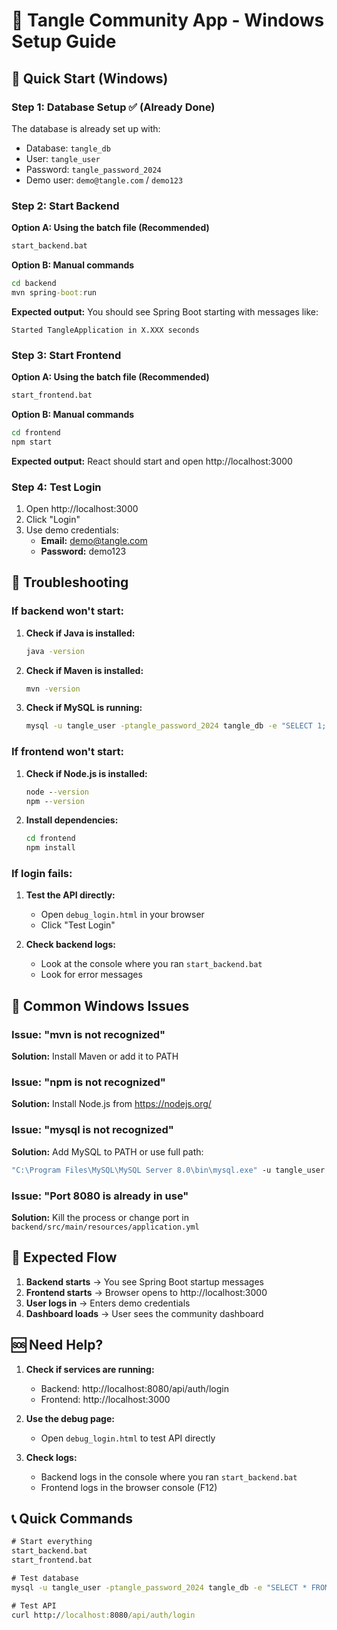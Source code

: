 # 🧱 Tangle Community App - Windows Setup Guide

## 🚀 Quick Start (Windows)

### Step 1: Database Setup ✅ (Already Done)
The database is already set up with:
- Database: `tangle_db`
- User: `tangle_user`
- Password: `tangle_password_2024`
- Demo user: `demo@tangle.com` / `demo123`

### Step 2: Start Backend
**Option A: Using the batch file (Recommended)**
```cmd
start_backend.bat
```

**Option B: Manual commands**
```cmd
cd backend
mvn spring-boot:run
```

**Expected output:** You should see Spring Boot starting with messages like:
```
Started TangleApplication in X.XXX seconds
```

### Step 3: Start Frontend
**Option A: Using the batch file (Recommended)**
```cmd
start_frontend.bat
```

**Option B: Manual commands**
```cmd
cd frontend
npm start
```

**Expected output:** React should start and open http://localhost:3000

### Step 4: Test Login
1. Open http://localhost:3000
2. Click "Login"
3. Use demo credentials:
   - **Email:** demo@tangle.com
   - **Password:** demo123

## 🔧 Troubleshooting

### If backend won't start:
1. **Check if Java is installed:**
   ```cmd
   java -version
   ```

2. **Check if Maven is installed:**
   ```cmd
   mvn -version
   ```

3. **Check if MySQL is running:**
   ```cmd
   mysql -u tangle_user -ptangle_password_2024 tangle_db -e "SELECT 1;"
   ```

### If frontend won't start:
1. **Check if Node.js is installed:**
   ```cmd
   node --version
   npm --version
   ```

2. **Install dependencies:**
   ```cmd
   cd frontend
   npm install
   ```

### If login fails:
1. **Test the API directly:**
   - Open `debug_login.html` in your browser
   - Click "Test Login"

2. **Check backend logs:**
   - Look at the console where you ran `start_backend.bat`
   - Look for error messages

## 📝 Common Windows Issues

### Issue: "mvn is not recognized"
**Solution:** Install Maven or add it to PATH

### Issue: "npm is not recognized"
**Solution:** Install Node.js from https://nodejs.org/

### Issue: "mysql is not recognized"
**Solution:** Add MySQL to PATH or use full path:
```cmd
"C:\Program Files\MySQL\MySQL Server 8.0\bin\mysql.exe" -u tangle_user -ptangle_password_2024 tangle_db
```

### Issue: "Port 8080 is already in use"
**Solution:** Kill the process or change port in `backend/src/main/resources/application.yml`

## 🎯 Expected Flow

1. **Backend starts** → You see Spring Boot startup messages
2. **Frontend starts** → Browser opens to http://localhost:3000
3. **User logs in** → Enters demo credentials
4. **Dashboard loads** → User sees the community dashboard

## 🆘 Need Help?

1. **Check if services are running:**
   - Backend: http://localhost:8080/api/auth/login
   - Frontend: http://localhost:3000

2. **Use the debug page:**
   - Open `debug_login.html` to test API directly

3. **Check logs:**
   - Backend logs in the console where you ran `start_backend.bat`
   - Frontend logs in the browser console (F12)

## 📞 Quick Commands

```cmd
# Start everything
start_backend.bat
start_frontend.bat

# Test database
mysql -u tangle_user -ptangle_password_2024 tangle_db -e "SELECT * FROM users;"

# Test API
curl http://localhost:8080/api/auth/login
``` 